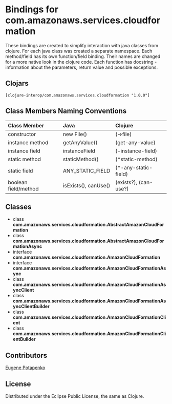 # Bindings for com.amazonaws.services.cloudformation

These bindings are created to simplify interaction with java classes from clojure.
For each java class was created a separate namespace.
Each method/field has its own function/field binding.
Their names are changed for a more native look in the clojure code. Each function has docstring - information about the parameters, return value and possible exceptions.

## Clojars

```
[clojure-interop/com.amazonaws.services.cloudformation "1.0.0"]
```

## Class Members Naming Conventions

| Class Member | Java | Clojure |
|:--|:--|:--|
| constructor | new File() | (->file) |
| instance method | getAnyValue() | (get-any-value) |
| instance field | instanceField | (-instance-field) |
| static method | staticMethod() | (*static-method) |
| static field | ANY_STATIC_FIELD | (*-any-static-field) |
| boolean field/method | isExists(), canUse() | (exists?), (can-use?) |

## Classes

- class **com.amazonaws.services.cloudformation.AbstractAmazonCloudFormation**
- class **com.amazonaws.services.cloudformation.AbstractAmazonCloudFormationAsync**
- interface **com.amazonaws.services.cloudformation.AmazonCloudFormation**
- interface **com.amazonaws.services.cloudformation.AmazonCloudFormationAsync**
- class **com.amazonaws.services.cloudformation.AmazonCloudFormationAsyncClient**
- class **com.amazonaws.services.cloudformation.AmazonCloudFormationAsyncClientBuilder**
- class **com.amazonaws.services.cloudformation.AmazonCloudFormationClient**
- class **com.amazonaws.services.cloudformation.AmazonCloudFormationClientBuilder**

## Contributors

[Eugene Potapenko](https://github.com/potapenko/)

## License

Distributed under the Eclipse Public License, the same as Clojure.
